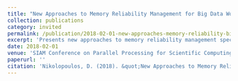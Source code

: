 ```yaml
---
title: "New Approaches to Memory Reliability Management for Big Data Workloads"
collection: publications
category: invited
permalink: /publication/2018-02-01-new-approaches-memory-reliability-big-data
excerpt: 'Presents new approaches to memory reliability management specifically designed for big data workloads to improve system resilience and data integrity.'
date: 2018-02-01
venue: 'SIAM Conference on Parallel Processing for Scientific Computing'
paperurl: ''
citation: 'Nikolopoulos, D. (2018). &quot;New Approaches to Memory Reliability Management for Big Data Workloads.&quot; In <i>SIAM Conference on Parallel Processing for Scientific Computing</i>.'
---
```

